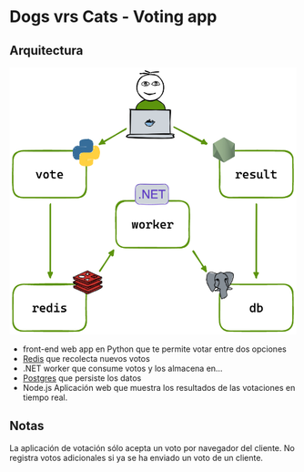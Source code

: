 # Dogs vrs Cats - Voting app

## Arquitectura

![Architecture diagram](architecture.excalidraw.png)

* front-end web app en Python que te permite votar entre dos opciones
* [Redis](https://hub.docker.com/_/redis/) que recolecta nuevos votos
* .NET worker que consume votos y los almacena en…
* [Postgres](https://hub.docker.com/_/postgres/) que persiste los datos
* Node.js Aplicación web que muestra los resultados de las votaciones en tiempo real.
  
## Notas

La aplicación de votación sólo acepta un voto por navegador del cliente. No registra votos adicionales si ya se ha enviado un voto de un cliente.
